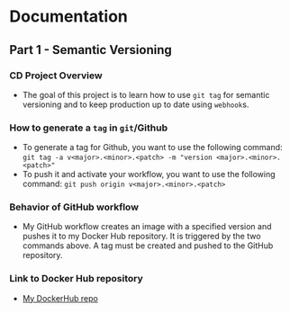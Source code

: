 # Documentation
## Part 1 - Semantic Versioning
### CD Project Overview
* The goal of this project is to learn how to use `git tag` for semantic versioning and to keep production up to date using `webhook`s.
### How to generate a `tag` in `git`/Github
* To generate a tag for Github, you want to use the following command: `git tag -a v<major>.<minor>.<patch> -m "version <major>.<minor>.<patch>"`
* To push it and activate your workflow, you want to use the following command: `git push origin v<major>.<minor>.<patch>`
### Behavior of GitHub workflow
* My GitHub workflow creates an image with a specified version and pushes it to my Docker Hub repository. It is triggered by the two commands above. A tag must be created and pushed to the GitHub repository.
### Link to Docker Hub repository
* [My DockerHub repo](https://hub.docker.com/repository/docker/caraz22/3120-proj4/general")
